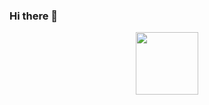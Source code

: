 ### Hi there 👋

<!--
**Katarina-Slotova/Katarina-Slotova** is a ✨ _special_ ✨ repository because its `README.md` (this file) appears on your GitHub profile.

Here are some ideas to get you started:

- 🔭 I’m currently working on ...
- 🌱 I’m currently learning ...
- 👯 I’m looking to collaborate on ...
- 🤔 I’m looking for help with ...
- 💬 Ask me about ...
- 📫 How to reach me: ...
- 😄 Pronouns: ...
- ⚡ Fun fact: ...
-->

<div id="header" align="center">
  <img src="[https://media.giphy.com/media/M9gbBd9nbDrOTu1Mqx/giphy.gi](https://media.giphy.com/media/jTHti8z6rjrUZmBgOp/giphy.gif)f" width="100"/>
</div>
